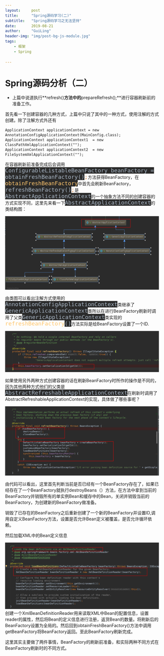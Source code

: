 ```yaml
---
layout:     post
title:      "Spring源码学习(二)"
subtitle:   "Spring源码学习之无法坚持"
date:       2019-08-21
author:     "GuiLing"
header-img: "img/post-bg-js-module.jpg"
tags:
    - 框架
    - Spring

---
```


# Spring源码分析（二）

*   上篇中说道执行**refresh()**方法中的**prepareRefresh();**进行容器刷新前的准备工作。

首先看一下创建容器的几种方式，上篇中只说了其中的一种方式，使用注解的方式创建。除了注解方式外还有

```
ApplicationContext applicationContext = new AnnotationConfigApplicationContext(MainConfig.class);
ApplicationContext applicationContext1  = new ClassPathXmlApplicationContext("");
ApplicationContext applicationContext2  = new FileSystemXmlApplicationContext("");
```



在容器刷新前准备完成后会调用<span style="background-color: rgb(43, 43, 43); color: rgb(169, 183, 198); font-family: &quot;DejaVu Sans Mono&quot;; font-size: 13.5pt;">ConfigurableListableBeanFactory beanFactory = obtainFreshBeanFactory()</span><font color="#cc7832" face="DejaVu Sans Mono"><span style="font-size: 13.5pt;">;</span></font>方法获得BeanFactory，在<span style="color: rgb(255, 198, 109); background-color: rgb(43, 43, 43); font-family: &quot;DejaVu Sans Mono&quot;; font-size: 13.5pt;">obtainFreshBeanFactory</span>中首先会刷新BeanFactory，<span style="background-color: rgb(43, 43, 43); color: rgb(169, 183, 198); font-family: &quot;DejaVu Sans Mono&quot;; font-size: 13.5pt;">refreshBeanFactory()</span><span style="font-family: &quot;DejaVu Sans Mono&quot;; font-size: 13.5pt; color: rgb(204, 120, 50);">;</span>是<span style="background-color: rgb(43, 43, 43); color: rgb(169, 183, 198); font-family: &quot;DejaVu Sans Mono&quot;; font-size: 13.5pt;">AbstractApplicationContext</span>的一个抽象方法不同的创建容器的方式实现不同，这里先来看一下<span style="background-color: rgb(43, 43, 43); color: rgb(169, 183, 198); font-family: &quot;DejaVu Sans Mono&quot;; font-size: 13.5pt;">AbstractApplicationContext</span>的类结构图：

![](\img\spring\2018\12\ripj80slkaiatqu727jlkatu47.png)

由类图可以看出注解方式使用的<span style="background-color: rgb(43, 43, 43); color: rgb(169, 183, 198); font-family: &quot;DejaVu Sans Mono&quot;; font-size: 13.5pt;">AnnotationConfigApplicationContext</span>类继承了<span style="background-color: rgb(43, 43, 43); color: rgb(169, 183, 198); font-family: &quot;DejaVu Sans Mono&quot;; font-size: 13.5pt;">GenericApplicationContext</span>类所以在进行BeanFactory刷新时调用了父类<span style="background-color: rgb(43, 43, 43); color: rgb(169, 183, 198); font-family: &quot;DejaVu Sans Mono&quot;; font-size: 13.5pt;">GenericApplicationContext</span>类实现的<span style="font-family: &quot;DejaVu Sans Mono&quot;; font-size: 13.5pt; color: rgb(255, 198, 109);">refreshBeanFactory</span><span style="background-color: rgb(43, 43, 43); color: rgb(169, 183, 198); font-family: &quot;DejaVu Sans Mono&quot;; font-size: 13.5pt;">()</span>方法实际是给BeanFactory设置了一个ID.

![](\img\spring\2018\12\oerlgkghkagpjoips2nafni7bh.png)

如果使用另外两种方式创建容器的话在刷新BeanFactory时所作的操作是不同的，因为其他两种方式他们的父类是<span style="background-color: rgb(43, 43, 43); color: rgb(169, 183, 198); font-family: &quot;DejaVu Sans Mono&quot;; font-size: 13.5pt;">AbstractRefreshableApplicationContext</span>在刷新时调用了AbstractRefreshableApplicationContext的实现，具体做了哪些事呢？

![](\img\spring\2018\12\sdp56v79deipir15ehtgt2gu0v.png)

由代码可以看出，这里首先判断当前是否已经有一个BeanFactory存在了，如果已经存在了一个BeanFactory就执行destroyBeans（）方法，在方法中拿到当前的BeanFactory并销毁所有的单实例Bean和缓存中的Bean，关闭并销毁当前的BeanFactory，为创建新的BeanFactory做准备。

 销毁了已存在的BeanFactory之后重新创建了一个新的BeanFactory并设置ID,调用自定义BeanFactory方法，设置是否允许Bean定义被覆盖，是否允许循环依赖。

然后加载XML中的Bean定义信息

![](\img\spring\2018\12\63fml1bvg6g8grm4qk00q5ishq.png)创建一个XmlBeanDefinitionReader用来读取XML中Bean的配置信息，设置reader的属性，然后将Bean的定义信息进行注册，返货Bean的数量。将刷新后的BeanFactory设置为全局的。然后回到obtainFreshBeanFactory()方法中调用getBeanFactory将BeanFactory返回。至此BeanFactory刷新完成。

这里其实主要做了两件事情，BeanFactory的刷新前准备，和实际两种不同方式在BeanFactory刷新时的不同方式。